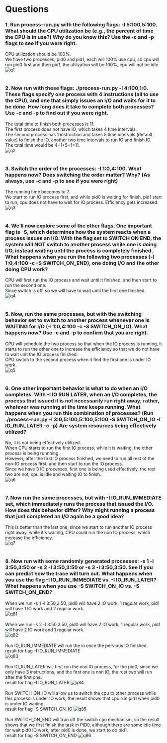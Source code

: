 # Questions  
### 1. Run process-run.py with the following flags: -l 5:100,5:100. What should the CPU utilization be (e.g., the percent of time the CPU is in use?) Why do you know this? Use the -c and -p flags to see if you were right.
CPU utilization should be 100%.  
We have two processes, pid0 and pid1, each will 100% use cpu, so cpu will run pid0 first and then pid1, the utilization will be 100%, cpu will not be idle.  
![q1](https://github.com/huaxing-w/cs5600-computer-system/blob/homework1/pic/q1.png)  
<br/>

### 2. Now run with these flags: ./process-run.py -l 4:100,1:0. These flags specify one process with 4 instructions (all to use the CPU), and one that simply issues an I/O and waits for it to be done. How long does it take to complete both processes? Use -c and -p to find out if you were right.  
The total time to finish both processes is 11.  
The first process does not have IO, which takes 4 time intervals.  
The second process has 1 instruction and takes 5 time intervals (default value) to finish the IO, another two time intervals to run IO and finish IO.  
The total time would be 4+1+5+1=11.  
![q2](https://github.com/huaxing-w/cs5600-computer-system/blob/homework1/pic/q2.png)  
<br/>

### 3. Switch the order of the processes: -l 1:0,4:100. What happens now? Does switching the order matter? Why? (As always, use -c and -p to see if you were right)  
The running time becomes to 7.  
 We start to run IO process first, and while pid0 is waiting for finish, pid1 start to run, cpu does not have to wait for IO process. Efficiency gets increased.  
![q3](https://github.com/huaxing-w/cs5600-computer-system/blob/homework1/pic/q3.png)  
<br/>

### 4. We’ll now explore some of the other flags. One important flag is -S, which determines how the system reacts when a process issues an I/O. With the flag set to SWITCH ON END, the system will NOT switch to another process while one is doing I/O, instead waiting until the process is completely finished. What happens when you run the following two processes (-l 1:0,4:100 -c -S SWITCH_ON_END), one doing I/O and the other doing CPU work?  
CPU will first run the IO process and wait until it finished, and then start to run the second one.  
Since switch is off, so we will have to wait until the first one finished.  
![q4](https://github.com/huaxing-w/cs5600-computer-system/blob/homework1/pic/q4.png)  
<br/>

### 5. Now, run the same processes, but with the switching behavior set to switch to another process whenever one is WAITING for I/O (-l 1:0,4:100 -c -S SWITCH_ON_IO). What happens now? Use -c and -p to confirm that you are right.  
CPU will schedule the two process so that when the IO process is running, it starts to run the other one to increase the efficiency so that we do not have to wait unit the IO process finished.  
CPU switch to the second process when it find the first one is under IO work.  
![q5](https://github.com/huaxing-w/cs5600-computer-system/blob/homework1/pic/q5.png)  
<br/>

### 6. One other important behavior is what to do when an I/O completes. With -I IO RUN LATER, when an I/O completes, the process that issued it is not necessarily run right away; rather, whatever was running at the time keeps running. What happens when you run this combination of processes? (Run ./process-run.py -l 3:0,5:100,5:100,5:100 -S SWITCH_ON_IO -I IO_RUN_LATER -c -p) Are system resources being effectively utilized?  
No, it is not being effectively utilized.  
When CPU starts to run the first IO process, while it is waiting, the other process is being runnning.  
However, after the first IO process finished, we need to run all rest of the non-IO process first, and then start to run the IO process.  
Since we have 3 IO processes, first one is being used effectively, the rest two are not, cpu is idle and waiting IO to finish.  
![q6](https://github.com/huaxing-w/cs5600-computer-system/blob/homework1/pic/q6.png)  
<br/>


### 7. Now run the same processes, but with -I IO_RUN_IMMEDIATE set, which immediately runs the process that issued the I/O. How does this behavior differ? Why might running a process that just completed an I/O again be a good idea?  
This is better than the last one, since we start to run another IO process right away, while it's waiting, CPU could run the non IO process, which increase the efficiency.  
![q7](https://github.com/huaxing-w/cs5600-computer-system/blob/homework1/pic/q7.png)  
<br/>

### 8. Now run with some randomly generated processes: -s 1 -l 3:50,3:50 or -s 2 -l 3:50,3:50 or -s 3 -l 3:50,3:50. See if you can predict how the trace will turn out. What happens when you use the flag -I IO_RUN_IMMEDIATE vs. -I IO_RUN_LATER? What happens when you use -S SWITCH_ON_IO vs. -S SWITCH_ON_END?  
When we run -s 1 -l 3:50,3:50, pid0 will have 2 IO work, 1 regular work, pid1 will have 1 IO work and 2 regular work.  
![q81](https://github.com/huaxing-w/cs5600-computer-system/blob/homework1/pic/q81.png)  
<br/>
When we run -s 2 -l 3:50,3:50, pid0 will have 2 IO work, 1 regular work, pid1 will have 2 IO work and 1 regular work.  
![q82](https://github.com/huaxing-w/cs5600-computer-system/blob/homework1/pic/q82.png)  
<br/>
Run IO_RUN_IMMEDIATE will run the io once the pervious IO finished.  
result for flag -I IO_RUN_IMMEDIATE  
![q83](https://github.com/huaxing-w/cs5600-computer-system/blob/homework1/pic/q83.png)  
<br/>
Run IO_RUN_LATER will first run the non IO process, for the pid0, since we only have 3 instructions, and the first one is non IO, the rest two will run after the first one.  
result for flag -I IO_RUN_LATER
![q84](https://github.com/huaxing-w/cs5600-computer-system/blob/homework1/pic/q84.png)  
<br/>
Run SWITCH_ON_IO will allow us to switch the cpu to other process while this process is under IO work, the result shows that cpu run pid1 when pid0 is under IO waiting.  
result for flag -S SWITCH_ON_IO
![q85](https://github.com/huaxing-w/cs5600-computer-system/blob/homework1/pic/q85.png)  
<br/>
Run SWITCH_ON_END will trun off the switch cpu mechanism, so the result shows that we first finish the task in PID0, although there are some idle time for wait pid0 IO work, after pid0 is done, we start to do pid1.  
result for flag -S SWITCH_ON_END
![q86](https://github.com/huaxing-w/cs5600-computer-system/blob/homework1/pic/q86.png)  
<br/>










